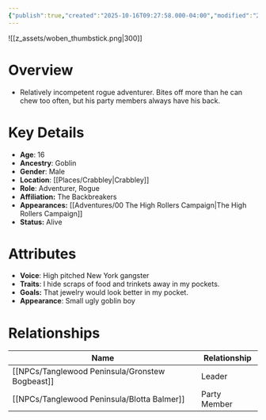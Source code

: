 ```yaml
---
{"publish":true,"created":"2025-10-16T09:27:58.000-04:00","modified":"2025-10-16T14:05:20.487-04:00","published":"2025-10-16T14:05:20.487-04:00","cssclasses":"","Age":"16","Ancestry":"Goblin","Gender":"Male","Location":["[[Crabbley]]"],"Role":["Adventurer, Rogue"],"Affiliation":["The Backbreakers"],"Appearances":["[[00 The High Rollers Campaign|The High Rollers Campaign]]"],"Status":"Alive"}
---
```


![[z_assets/woben_thumbstick.png|300]]

# Overview
- Relatively incompetent rogue adventurer. Bites off more than he can chew too often, but his party members always have his back.

# Key Details
- **Age**: 16
- **Ancestry**: Goblin
- **Gender**: Male
- **Location**: [[Places/Crabbley\|Crabbley]]
- **Role**: Adventurer, Rogue
- **Affiliation:** The Backbreakers
- **Appearances:** [[Adventures/00 The High Rollers Campaign\|The High Rollers Campaign]]
- **Status:** Alive

# Attributes
- **Voice**: High pitched New York gangster
- **Traits**: I hide scraps of food and trinkets away in my pockets.
- **Goals:** That jewelry would look better in my pocket.
- **Appearance**: Small ugly goblin boy

# Relationships

| Name                  | Relationship |
| --------------------- | ------------ |
| [[NPCs/Tanglewood Peninsula/Gronstew Bogbeast]] | Leader       |
| [[NPCs/Tanglewood Peninsula/Blotta Balmer]]     | Party Member |
